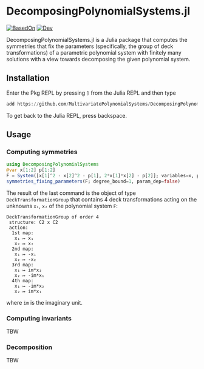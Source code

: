 # DecomposingPolynomialSystems.jl

[![BasedOn](https://img.shields.io/badge/Based%20On%20-%20HomotopyContinuation.jl%20-%20brightgreen?color=%23CD1806)](https://www.juliahomotopycontinuation.org/)
[![Dev](https://img.shields.io/badge/docs-dev-blue.svg)](https://multivariatepolynomialsystems.github.io/DecomposingPolynomialSystems.jl/dev)

DecomposingPolynomialSystems.jl is a Julia package that computes the symmetries that fix the parameters (specifically, the group of deck transformations) of a parametric polynomial system with finitely many solutions with a view towards decomposing the given polynomial system.

## Installation

Enter the Pkg REPL by pressing `]` from the Julia REPL and then type
```julia
add https://github.com/MultivariatePolynomialSystems/DecomposingPolynomialSystems.jl.git
```
To get back to the Julia REPL, press backspace.

## Usage
### Computing symmetries
```julia
using DecomposingPolynomialSystems
@var x[1:2] p[1:2]
F = System([x[1]^2 - x[2]^2 - p[1], 2*x[1]*x[2] - p[2]]; variables=x, parameters=p)
symmetries_fixing_parameters(F; degree_bound=1, param_dep=false)
```
The result of the last command is the object of type `DeckTransformationGroup` that contains 4 deck transformations acting on the unknowns `x₁`, `x₂` of the polynomial system `F`:
```
DeckTransformationGroup of order 4
 structure: C2 x C2
 action:
  1st map:
   x₁ ↦ x₁
   x₂ ↦ x₂
  2nd map:
   x₁ ↦ -x₁
   x₂ ↦ -x₂
  3rd map:
   x₁ ↦ im*x₂
   x₂ ↦ -im*x₁
  4th map:
   x₁ ↦ -im*x₂
   x₂ ↦ im*x₁
```
where `im` is the imaginary unit.
### Computing invariants
TBW
### Decomposition
TBW